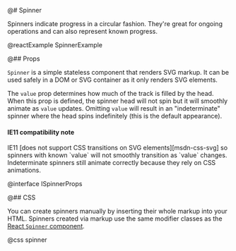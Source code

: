@# Spinner

Spinners indicate progress in a circular fashion. They're great for ongoing
operations and can also represent known progress.

@reactExample SpinnerExample

@## Props

`Spinner` is a simple stateless component that renders SVG markup. It can be
used safely in a DOM or SVG container as it only renders SVG elements.

The `value` prop determines how much of the track is filled by the head. When
this prop is defined, the spinner head will not spin but it will smoothly
animate as `value` updates. Omitting `value` will result in an "indeterminate"
spinner where the head spins indefinitely (this is the default appearance).

<div class="@ns-callout @ns-intent-warning @ns-icon-warning-sign">
    <h4 class="@ns-heading">IE11 compatibility note</h4>
    IE11 [does not support CSS transitions on SVG elements][msdn-css-svg] so spinners with known
    `value` will not smoothly transition as `value` changes. Indeterminate spinners still animate
    correctly because they rely on CSS animations.
</div>

[msdn-css-svg]: https://developer.microsoft.com/en-us/microsoft-edge/platform/status/csstransitionsforsvgelements/?q=svg

@interface ISpinnerProps

@## CSS

You can create spinners manually by inserting their whole markup into your HTML.
Spinners created via markup use the same modifier classes as the
[React `Spinner` component](#core/components/progress/spinner.javascript-api).

@css spinner
